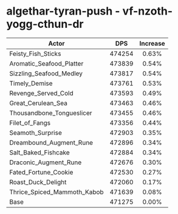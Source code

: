 # algethar-tyran-push - vf-nzoth-yogg-cthun-dr
| Actor | DPS | Increase |
|---|:---:|:---:|
|Feisty_Fish_Sticks|474254|0.63%|
|Aromatic_Seafood_Platter|473839|0.54%|
|Sizzling_Seafood_Medley|473817|0.54%|
|Timely_Demise|473761|0.53%|
|Revenge_Served_Cold|473593|0.49%|
|Great_Cerulean_Sea|473463|0.46%|
|Thousandbone_Tongueslicer|473455|0.46%|
|Filet_of_Fangs|473356|0.44%|
|Seamoth_Surprise|472903|0.35%|
|Dreambound_Augment_Rune|472896|0.34%|
|Salt_Baked_Fishcake|472884|0.34%|
|Draconic_Augment_Rune|472676|0.30%|
|Fated_Fortune_Cookie|472530|0.27%|
|Roast_Duck_Delight|472060|0.17%|
|Thrice_Spiced_Mammoth_Kabob|471639|0.08%|
|Base|471275|0.00%|
